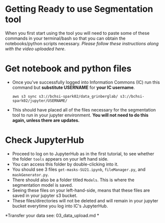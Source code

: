 # Getting Ready to use Segmentation tool

When you first start using the tool you will need to paste some of these commands in your terminal/bash so that you can obtain the notebooks/python scripts necessary.
*Please follow these instructions along with the video uploaded here*.

# Get notebook and python files
  - Once you've successfully logged into Information Commons (IC) run this command but **substitute USERNAME** for **your IC username**.

    `aws s3 sync s3://bchsi-spark02/data_grinberglab/ s3://bchsi-spark02/jupyter/USERNAME/`
    
  - This should have placed all of the files necessary for the segmentation tool to run in your jupyter environment. **You will not need to do this again, unless there are updates.**
  
# Check JupyterHub
  - Proceed to log on to JupyterHub as in the first tutorial, to see whether the folder `tools` appears on your left hand side.
  - You can access this folder by double-clicking into it.
  - You should see 3 files `get-masks-SU21.ipynb`, `fileManager.py`, and `maskGenerator.py`.
  - There should also be a folder titled `Models`. This is where the segmentation model is saved.
  - Seeing these files on your left-hand-side, means that these files are saved in your jupyter s3 bucket. 
  - These files/directories will not be deleted and will remain in your jupyter bucket everytime you log into IC's JupyterHub. 

*Transfer your data see: 03_data_upload.md *

